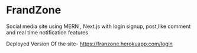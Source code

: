 # FrandZone
Social media site using MERN , Next.js with login signup, post,like comment and real time notification features

Deployed Version Of the site- https://franzone.herokuapp.com/login

